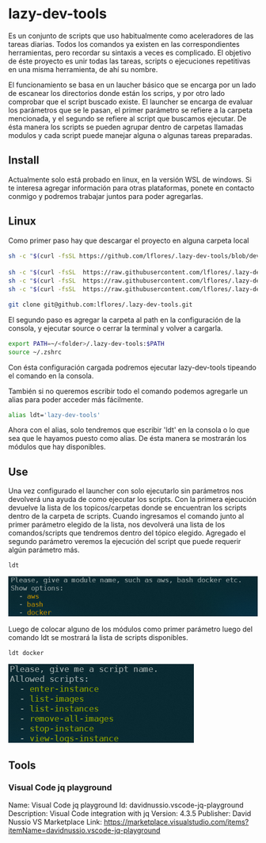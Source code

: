 # lazy-dev-tools

Es un conjunto de scripts que uso habitualmente como aceleradores de las tareas diarias.
Todos los comandos ya existen en las correspondientes herramientas, pero recordar su sintaxis a veces es complicado.
El objetivo de éste proyecto es unir todas las tareas, scripts o ejecuciones repetitivas en una misma herramienta, de ahí su nombre.

El funcionamiento se basa en un laucher básico que se encarga por un lado de escanear los directorios donde están los scrips, y por otro lado comprobar que el script buscado existe.
El launcher se encarga de evaluar los parámetros que se le pasan, el primer parámetro se refiere a la carpeta mencionada, y el segundo se refiere al script que buscamos ejecutar.
De ésta manera los scripts se pueden agrupar dentro de carpetas llamadas modulos y cada script puede manejar alguna o algunas tareas preparadas.

## Install 

Actualmente solo está probado en linux, en la versión WSL de windows. 
Si te interesa agregar información para otras plataformas, ponete en contacto conmigo y podremos trabajar juntos para poder agregarlas.

## Linux 
Como primer paso hay que descargar el proyecto en alguna carpeta local

```bash
sh -c "$(curl -fsSL https://github.com/lflores/.lazy-dev-tools/blob/develop/tools/install.sh)" 

sh -c "$(curl -fsSL  https://raw.githubusercontent.com/lflores/.lazy-dev-tools/develop/tools/install.sh?token=GHSAT0AAAAAACMNUTF3T3SZXFK2U6EQGUP4ZNK5CXA)"
sh -c "$(curl -fsSL  https://raw.githubusercontent.com/lflores/.lazy-dev-tools/main/tools/install.sh)"
sh -c "$(curl -fsSL  https://raw.githubusercontent.com/lflores/.lazy-dev-tools/main/tools/uninstall.sh)"
```

```bash
git clone git@github.com:lflores/.lazy-dev-tools.git
```

El segundo paso es agregar la carpeta al path en la configuración de la consola, y ejecutar source o cerrar la terminal y volver a cargarla.

```bash
export PATH=~/<folder>/.lazy-dev-tools:$PATH
source ~/.zshrc
```

Con ésta configuración cargada podremos ejecutar lazy-dev-tools tipeando el comando en la consola.

También si no queremos escribir todo el comando podemos agregarle un alias para poder acceder más fácilmente.

```bash
alias ldt='lazy-dev-tools'
```

Ahora con el alias, solo tendremos que escribir 'ldt' en la consola o lo que sea que le hayamos puesto como alias. De ésta manera se mostrarán los módulos que hay disponibles.

## Use

Una vez configurado el launcher con solo ejecutarlo sin parámetros nos devolverá una ayuda de como ejecutar los scripts.
Con la primera ejecución devuelve la lista de los topicos/carpetas donde se encuentran los scripts dentro de la carpeta de scripts.
Cuando ingresamos el comando junto al primer parámetro elegido de la lista, nos devolverá una lista de los comandos/scripts que tendremos dentro del tópico elegido.
Agregado el segundo parámetro veremos la ejecución del script que puede requerir algún parámetro más.

```bash
ldt
```

![modules](images/modules-example.png)

Luego de colocar alguno de los módulos como primer parámetro luego del comando ldt se mostrará la lista de scripts disponibles.

```bash
ldt docker
```

![module docker](images/module-docker.png)


## Tools

### Visual Code jq playground

Name: Visual Code jq playground
Id: davidnussio.vscode-jq-playground
Description: Visual Code integration with jq
Version: 4.3.5
Publisher: David Nussio
VS Marketplace Link: https://marketplace.visualstudio.com/items?itemName=davidnussio.vscode-jq-playground
